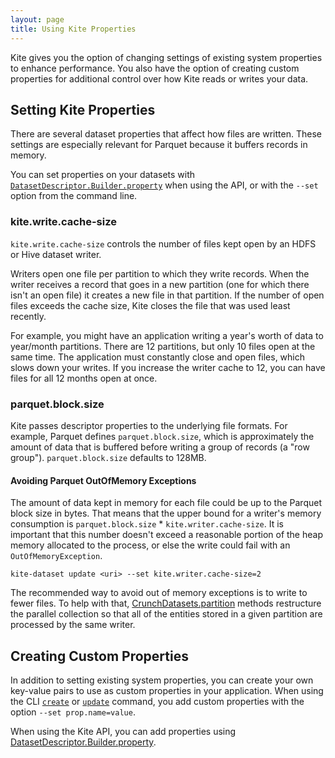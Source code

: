 ```yaml
---
layout: page
title: Using Kite Properties
---
```


Kite gives you the option of changing settings of existing system properties to enhance performance. You also have the option of creating custom properties for additional control over how Kite reads or writes your data.

## Setting Kite Properties

There are several dataset properties that affect how files are written. These settings are especially relevant for Parquet because it buffers records in memory. 

You can set properties on your datasets with [`DatasetDescriptor.Builder.property`][dataset-descriptor-builder] when using the API, or with the `--set` option from the command line.

### kite.write.cache-size

`kite.write.cache-size` controls the number of files kept open by an HDFS or Hive dataset writer.

Writers open one file per partition to which they write records. When the writer receives a record that goes in a new partition (one for which there isn't an open file) it creates a new file in that partition. If the number of open files exceeds the cache size, Kite closes the file that was used least recently.

For example, you might have an application writing a year's worth of data to year/month partitions. There are 12 partitions, but only 10 files open at the same time. The application must constantly close and open files, which slows down your writes. If you increase the writer cache to 12, you can have files for all 12 months open at once.

### parquet.block.size

Kite passes descriptor properties to the underlying file formats. For example, Parquet defines `parquet.block.size`, which is approximately the amount of data that is buffered before writing a group of records (a "row group"). `parquet.block.size` defaults to 128MB.

#### Avoiding Parquet OutOfMemory Exceptions

The amount of data kept in memory for each file could be up to the Parquet block size in bytes. That means that the upper bound for a writer's memory consumption is `parquet.block.size` * `kite.writer.cache-size`. It is important that this number doesn't exceed a reasonable portion of the heap memory allocated to the process, or else the write could fail with an `OutOfMemoryException`. 

```
kite-dataset update <uri> --set kite.writer.cache-size=2
```

The recommended way to avoid out of memory exceptions is to write to fewer files. To help with that, [CrunchDatasets.partition][cd-partition] methods restructure the parallel collection so that all of the entities stored in a given partition are processed by the same writer.

[cd-partition]:{{site.baseurl}}/apidocs/org/kitesdk/data/crunch/CrunchDatasets.html#partition(org.apache.crunch.PCollection,%20org.kitesdk.data.Dataset)

## Creating Custom Properties

In addition to setting existing system properties, you can create your own key-value pairs to use as custom properties in your application. When using the  CLI [`create`][cli-reference-create] or [`update`][cli-reference-update] command, you add custom properties with the option `--set prop.name=value`.

When using the Kite API, you can add properties using [DatasetDescriptor.Builder.property][dataset-descriptor-builder].

[cli-reference-create]:{{site.baseurl}}/cli-reference.html#create
[cli-reference-update]:{{site.baseurl}}/cli-reference.html#update
[dataset-descriptor-builder]:{{site.baseurl}}/apidocs/org/kitesdk/data/DatasetDescriptor.Builder.html#property(java.lang.String,%20java.lang.String)